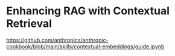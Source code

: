 
# Enhancing RAG with Contextual Retrieval

https://github.com/anthropics/anthropic-cookbook/blob/main/skills/contextual-embeddings/guide.ipynb

